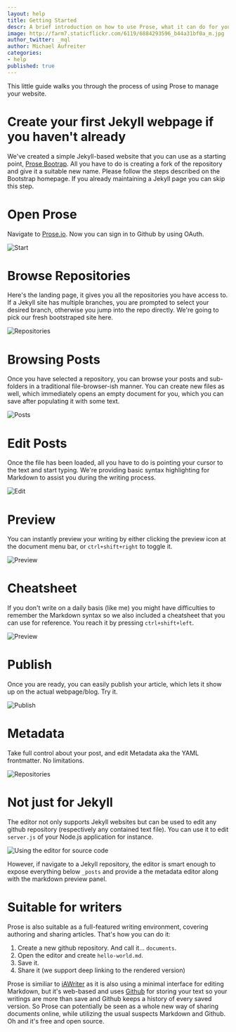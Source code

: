```yaml
---
layout: help
title: Getting Started
descr: A brief introduction on how to use Prose, what it can do for you and what not.
image: http://farm7.staticflickr.com/6119/6884293596_b44a31bf0a_m.jpg
author_twitter: _mql
author: Michael Aufreiter
categories:
- help
published: true
---
```


This little guide walks you through the process of using Prose to manage your website.

# Create your first Jekyll webpage if you haven't already

We've created a simple Jekyll-based website that you can use as a starting point, [Prose Bootrap](http://bootstrap.prose.io). All you have to do is creating a fork of the repository and give it a suitable new name. Please follow the steps described on the Bootstrap homepage. If you already maintaining a Jekyll page you can skip this step.

# Open Prose

Navigate to [Prose.io](http://prose.io). Now you can sign in to Github by using OAuth.

![Start](http://f.cl.ly/items/0t0A170b2Y093F2u1w45/Screen%20Shot%202012-05-23%20at%205.48.45%20PM.png)


# Browse Repositories

Here's the landing page, it gives you all the repositories you have access to. If a Jekyll site has multiple branches, you are prompted to select your desired branch, otherwise you jump into the repo directly. We're going to pick our fresh bootstraped site here.

![Repositories](http://cl.ly/3p0v3b1q011w123b1O2c/Screen%20Shot%202012-05-23%20at%205.11.42%20PM.png)


# Browsing Posts

Once you have selected a repository, you can browse your posts and sub-folders in a traditional file-browser-ish manner. You can create new files as well, which immediately opens an empty document for you, which you can save after populating it with some text.

![Posts](http://f.cl.ly/items/0e0D1s292j422S0N3723/Screen%20Shot%202012-05-23%20at%204.58.48%20PM.png)


# Edit Posts

Once the file has been loaded, all you have to do is pointing your cursor to the text and start typing. We're providing basic syntax highlighting for Markdown to assist you during the writing process.

![Edit](http://f.cl.ly/items/3E0Q2K3V0M3z1O2j1r1H/Screen%20Shot%202012-05-22%20at%201.53.28%20AM.png)


# Preview

You can instantly preview your writing by either clicking the preview icon at the document menu bar, or `ctrl+shift+right` to toggle it.

![Preview](http://f.cl.ly/items/1t2I3s2o0s3D2u1E270x/Screen%20Shot%202012-05-23%20at%205.03.29%20PM.png)


# Cheatsheet

If you don't write on a daily basis (like me) you might have difficulties to remember the Markdown syntax so we also included a cheatsheet that you can use for reference. You reach it by pressing `ctrl+shift+left`.

![Preview](http://f.cl.ly/items/1t2I3s2o0s3D2u1E270x/Screen%20Shot%202012-05-23%20at%205.03.29%20PM.png)


# Publish

Once you are ready, you can easily publish your article, which lets it show up on the actual webpage/blog. Try it.

![Publish](http://f.cl.ly/items/302m2R2l0x090h0k0s21/Screen%20Shot%202012-05-23%20at%205.03.43%20PM.png)


# Metadata

Take full control about your post, and edit Metadata aka the YAML frontmatter. No limitations.

![Repositories](http://f.cl.ly/items/1v0a3E0C1Z3z2s3N473v/Screen%20Shot%202012-05-23%20at%205.04.01%20PM.png)


# Not just for Jekyll

The editor not only supports Jekyll websites but can be used to edit any github repository (respectively any contained text file). You can use it to edit `server.js` of your Node.js application for instance. 

![Using the editor for source code](http://f.cl.ly/items/3p2a0a3C3A1I0c3n2o21/Screen%20Shot%202012-06-12%20at%203.12.12%20PM.png)

However, if navigate to a Jekyll repository, the editor is smart enough to expose everything below `_posts` and provide a the metadata editor along with the markdown preview panel.

# Suitable for writers

Prose is also suitable as a full-featured writing environment, covering authoring and sharing articles. That's how you can do it:

1. Create a new github repository. And call it... `documents`.
2. Open the editor and create `hello-world.md`.
3. Save it.
4. Share it (we support deep linking to the rendered version)

Prose is similiar to [iAWriter](http://www.iawriter.com/) as it is also using a minimal interface for editing Markdown, but it's web-based and uses [Github](http://github.com) for storing your text so your writings are more than save and Github keeps a history of every saved version. So Prose can potentially be seen as a whole new way of sharing documents online, while utilizing the usual suspects Markdown and Github. Oh and it's free and open source.




